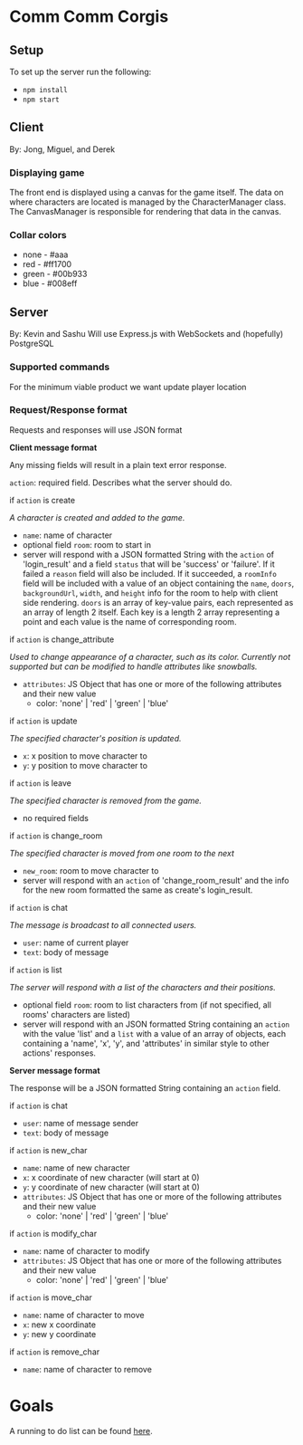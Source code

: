 # Comm Comm Corgis

## Setup

To set up the server run the following:

- `npm install`
- `npm start`

## Client

By: Jong, Miguel, and Derek

### Displaying game

The front end is displayed using a canvas for the game itself. The data on where characters are located is managed by the CharacterManager class. The CanvasManager is responsible for rendering that data in the canvas.

### Collar colors

- none - #aaa
- red - #ff1700
- green - #00b933
- blue - #008eff

## Server

By: Kevin and Sashu
Will use Express.js with WebSockets and (hopefully) PostgreSQL

### Supported commands

For the minimum viable product we want update player location

### Request/Response format

Requests and responses will use JSON format

**Client message format**

Any missing fields will result in a plain text error response.

`action`: required field. Describes what the server should do.

if `action` is create

_A character is created and added to the game._

- `name`: name of character
- optional field `room`: room to start in
- server will respond with a JSON formatted String with the `action` of 'login_result' and a field `status` that will be 'success' or 'failure'. If it failed a `reason` field will also be included. If it succeeded, a `roomInfo` field will be included with a value of an object containing the `name`, `doors`, `backgroundUrl`, `width`, and `height` info for the room to help with client side rendering. `doors` is an array of key-value pairs, each represented as an array of length 2 itself. Each key is a length 2 array representing a point and each value is the name of corresponding room.

if `action` is change_attribute

_Used to change appearance of a character, such as its color. Currently not supported but can be modified to handle attributes like snowballs._

- `attributes`: JS Object that has one or more of the following attributes and their new value
  - color: 'none' | 'red' | 'green' | 'blue'

if `action` is update

_The specified character's position is updated._

- `x`: x position to move character to
- `y`: y position to move character to

if `action` is leave

_The specified character is removed from the game._

- no required fields

if `action` is change_room

_The specified character is moved from one room to the next_

- `new_room`: room to move character to
- server will respond with an `action` of 'change_room_result' and the info for the new room formatted the same as create's login_result.

if `action` is chat

_The message is broadcast to all connected users._

- `user`: name of current player
- `text`: body of message

if `action` is list

_The server will respond with a list of the characters and their positions._

- optional field `room`: room to list characters from (if not specified, all rooms' characters are listed)
- server will respond with an JSON formatted String containing an `action` with the value 'list' and a `list` with a value of an array of objects, each containing a 'name', 'x', 'y', and 'attributes' in similar style to other actions' responses.

**Server message format**

The response will be a JSON formatted String containing an `action` field.

if `action` is chat

- `user`: name of message sender
- `text`: body of message

if `action` is new_char

- `name`: name of new character
- `x`: x coordinate of new character (will start at 0)
- `y`: y coordinate of new character (will start at 0)
- `attributes`: JS Object that has one or more of the following attributes and their new value
  - color: 'none' | 'red' | 'green' | 'blue'

if `action` is modify_char

- `name`: name of character to modify
- `attributes`: JS Object that has one or more of the following attributes and their new value
  - color: 'none' | 'red' | 'green' | 'blue'

if `action` is move_char

- `name`: name of character to move
- `x`: new x coordinate
- `y`: new y coordinate

if `action` is remove_char

- `name`: name of character to remove

# Goals

A running to do list can be found [here](https://docs.google.com/spreadsheets/d/1cJMP1YoE9plkKD9wdrVH9x0niO9LTA94-gwFw89f9Ug/edit?usp=sharing).
